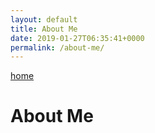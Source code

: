 ```yaml
---
layout: default
title: About Me
date: 2019-01-27T06:35:41+0000
permalink: /about-me/
---
```

[home](https://carrieklc.github.io)

# About Me

